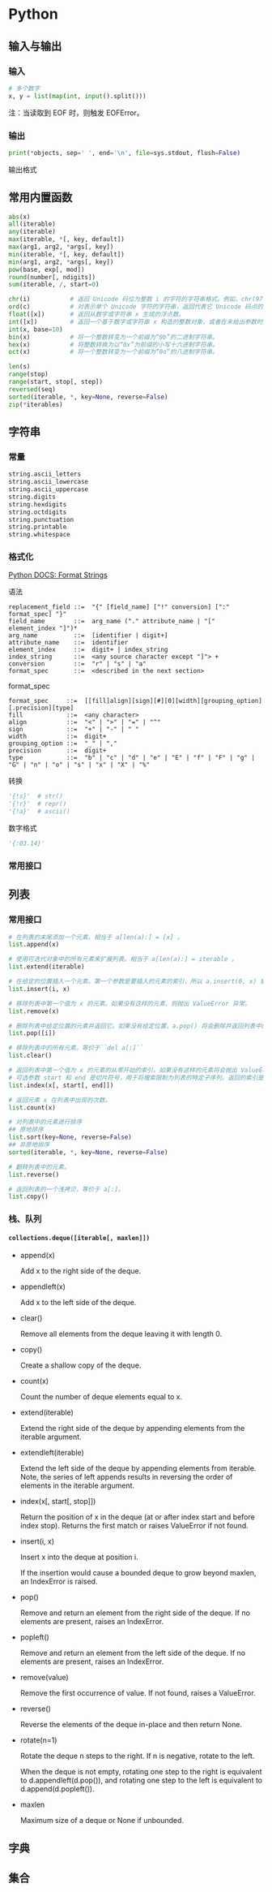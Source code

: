 # Python

## 输入与输出

### 输入

```python
# 多个数字
x, y = list(map(int, input().split()))
```

注：当读取到 EOF 时，则触发 EOFError。

### 输出

```python
print(*objects, sep=' ', end='\n', file=sys.stdout, flush=False)
```

输出格式

## 常用内置函数

```python
abs(x)
all(iterable)
any(iterable)
max(iterable, *[, key, default])
max(arg1, arg2, *args[, key])
min(iterable, *[, key, default])
min(arg1, arg2, *args[, key])
pow(base, exp[, mod])
round(number[, ndigits])
sum(iterable, /, start=0)

chr(i)           # 返回 Unicode 码位为整数 i 的字符的字符串格式。例如，chr(97) 返回字符串 'a'。
ord(c)           # 对表示单个 Unicode 字符的字符串，返回代表它 Unicode 码点的整数。例如 ord('a') 返回整数 97。
float([x])       # 返回从数字或字符串 x 生成的浮点数。
int([x])         # 返回一个基于数字或字符串 x 构造的整数对象，或者在未给出参数时返回 0。
int(x, base=10)
bin(x)           # 将一个整数转变为一个前缀为“0b”的二进制字符串。
hex(x)           # 将整数转换为以“0x”为前缀的小写十六进制字符串。
oct(x)           # 将一个整数转变为一个前缀为“0o”的八进制字符串。

len(s)
range(stop)
range(start, stop[, step])
reversed(seq)
sorted(iterable, *, key=None, reverse=False)
zip(*iterables)
```

## 字符串

### 常量

```python
string.ascii_letters
string.ascii_lowercase
string.ascii_uppercase
string.digits
string.hexdigits
string.octdigits
string.punctuation
string.printable
string.whitespace
```

### 格式化

[Python DOCS: Format Strings](https://docs.python.org/zh-cn/3/library/string.html#formatstrings)

语法

```BNF
replacement_field ::=  "{" [field_name] ["!" conversion] [":" format_spec] "}"
field_name        ::=  arg_name ("." attribute_name | "[" element_index "]")*
arg_name          ::=  [identifier | digit+]
attribute_name    ::=  identifier
element_index     ::=  digit+ | index_string
index_string      ::=  <any source character except "]"> +
conversion        ::=  "r" | "s" | "a"
format_spec       ::=  <described in the next section>
```

format_spec

```
format_spec     ::=  [[fill]align][sign][#][0][width][grouping_option][.precision][type]
fill            ::=  <any character>
align           ::=  "<" | ">" | "=" | "^"
sign            ::=  "+" | "-" | " "
width           ::=  digit+
grouping_option ::=  "_" | ","
precision       ::=  digit+
type            ::=  "b" | "c" | "d" | "e" | "E" | "f" | "F" | "g" | "G" | "n" | "o" | "s" | "x" | "X" | "%"
```

转换

```python
'{!s}'  # str()
'{!r}'  # repr()
'{!a}'  # ascii()
```

数字格式

```python
'{:03.14}'
```

### 常用接口

## 列表

### 常用接口

```python
# 在列表的末尾添加一个元素。相当于 a[len(a):] = [x] 。
list.append(x)

# 使用可迭代对象中的所有元素来扩展列表。相当于 a[len(a):] = iterable 。
list.extend(iterable)

# 在给定的位置插入一个元素。第一个参数是要插入的元素的索引，所以 a.insert(0, x) 插入列表头部， a.insert(len(a), x) 等同于 a.append(x) 。
list.insert(i, x)

# 移除列表中第一个值为 x 的元素。如果没有这样的元素，则抛出 ValueError 异常。
list.remove(x)

# 删除列表中给定位置的元素并返回它。如果没有给定位置，a.pop() 将会删除并返回列表中的最后一个元素。（ 方法签名中 i 两边的方括号表示这个参数是可选的，而不是要你输入方括号。你会在 Python 参考库中经常看到这种表示方法)。
list.pop([i])

# 移除列表中的所有元素。等价于``del a[:]``
list.clear()

# 返回列表中第一个值为 x 的元素的从零开始的索引。如果没有这样的元素将会抛出 ValueError 异常。
# 可选参数 start 和 end 是切片符号，用于将搜索限制为列表的特定子序列。返回的索引是相对于整个序列的开始计算的，而不是 start 参数。
list.index(x[, start[, end]])

# 返回元素 x 在列表中出现的次数。
list.count(x)

# 对列表中的元素进行排序
## 原地排序
list.sort(key=None, reverse=False)
## 非原地排序
sorted(iterable, *, key=None, reverse=False)

# 翻转列表中的元素。
list.reverse()

# 返回列表的一个浅拷贝，等价于 a[:]。
list.copy()

```

### 栈、队列

#### `collections.deque([iterable[, maxlen]])`

- append(x)

  Add x to the right side of the deque.

- appendleft(x)

  Add x to the left side of the deque.

- clear()

  Remove all elements from the deque leaving it with length 0.

- copy()

  Create a shallow copy of the deque.

- count(x)

  Count the number of deque elements equal to x.

- extend(iterable)

  Extend the right side of the deque by appending elements from the iterable argument.

- extendleft(iterable)

  Extend the left side of the deque by appending elements from iterable. Note, the series of left appends results in reversing the order of elements in the iterable argument.

- index(x[, start[, stop]])

  Return the position of x in the deque (at or after index start and before index stop). Returns the first match or raises ValueError if not found.

- insert(i, x)

  Insert x into the deque at position i.

  If the insertion would cause a bounded deque to grow beyond maxlen, an IndexError is raised.

- pop()

  Remove and return an element from the right side of the deque. If no elements are present, raises an IndexError.

- popleft()

  Remove and return an element from the left side of the deque. If no elements are present, raises an IndexError.

- remove(value)

  Remove the first occurrence of value. If not found, raises a ValueError.

- reverse()

  Reverse the elements of the deque in-place and then return None.

- rotate(n=1)

  Rotate the deque n steps to the right. If n is negative, rotate to the left.

  When the deque is not empty, rotating one step to the right is equivalent to d.appendleft(d.pop()), and rotating one step to the left is equivalent to d.append(d.popleft()).

- maxlen

  Maximum size of a deque or None if unbounded.

## 字典

## 集合
